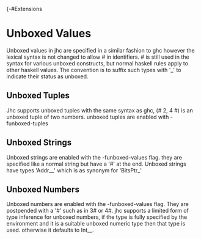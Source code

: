 {-#Extensions

# Unboxed Values

Unboxed values in jhc are specified in a similar fashion to ghc however the
lexical syntax is not changed to allow # in identifiers. # is still used in
the syntax for various unboxed constructs, but normal haskell rules apply to
other haskell values. The convention is to suffix such types with '_' to
indicate their status as unboxed.

## Unboxed Tuples

Jhc supports unboxed tuples with the same syntax as ghc, (# 2, 4 #) is an
unboxed tuple of two numbers. unboxed tuples are enabled with -funboxed-tuples


## Unboxed Strings

Unboxed strings are enabled with the -funboxed-values flag. they are
specified like a normal string but have a '#' at the end. Unboxed strings
have types 'Addr__' which is as synonym for 'BitsPtr_'

## Unboxed Numbers

Unboxed numbers are enabled with the -funboxed-values flag. They are postpended
with a '#' such as in 3# or 4#. jhc supports a limited form of type inference
for unboxed numbers, if the type is fully specified by the environment and it
is a suitable unboxed numeric type then that type is used. otherwise it
defaults to Int__.

